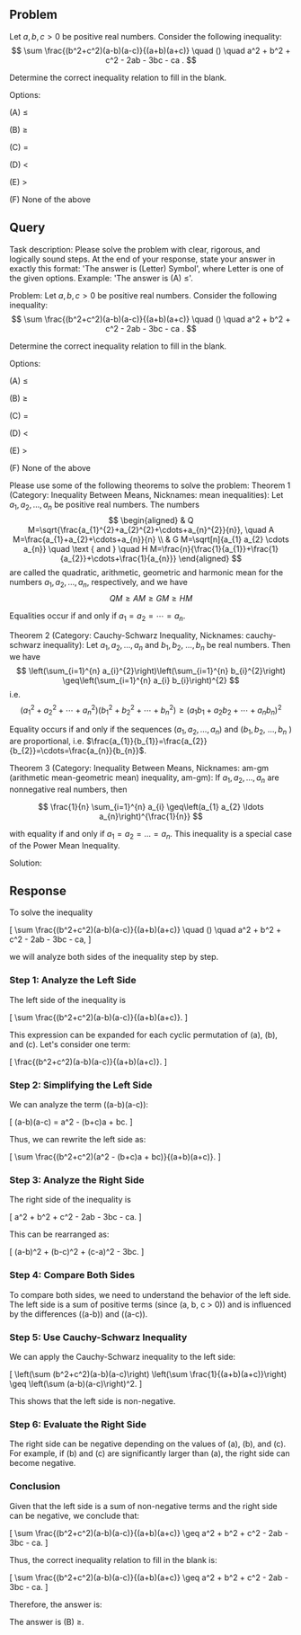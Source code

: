 ## Problem

Let $a, b, c > 0$ be positive real numbers. Consider the following inequality:
$$
\sum \frac{(b^2+c^2)(a-b)(a-c)}{(a+b)(a+c)} \quad () \quad a^2 + b^2 + c^2 - 2ab - 3bc - ca .
$$

Determine the correct inequality relation to fill in the blank.

Options:

(A) $\leq$ 

(B) $\geq$

(C) $=$ 

(D) $<$

(E) $>$

(F) None of the above

## Query

Task description: Please solve the problem with clear, rigorous, and logically sound steps. At the end of your response, state your answer in exactly this format: 'The answer is (Letter) Symbol', where Letter is one of the given options. Example: 'The answer is (A) $\leq$'.

Problem: Let $a, b, c > 0$ be positive real numbers. Consider the following inequality:
$$
\sum \frac{(b^2+c^2)(a-b)(a-c)}{(a+b)(a+c)} \quad () \quad a^2 + b^2 + c^2 - 2ab - 3bc - ca .
$$

Determine the correct inequality relation to fill in the blank.

Options:

(A) $\leq$ 

(B) $\geq$

(C) $=$ 

(D) $<$

(E) $>$

(F) None of the above

Please use some of the following theorems to solve the problem:
Theorem 1 (Category: Inequality Between Means, Nicknames: mean inequalities): Let $a_{1}, a_{2}, \ldots, a_{n}$ be positive real numbers. The numbers
$$
\begin{aligned}
& Q M=\sqrt{\frac{a_{1}^{2}+a_{2}^{2}+\cdots+a_{n}^{2}}{n}}, \quad A M=\frac{a_{1}+a_{2}+\cdots+a_{n}}{n} \\
& G M=\sqrt[n]{a_{1} a_{2} \cdots a_{n}} \quad \text { and } \quad H M=\frac{n}{\frac{1}{a_{1}}+\frac{1}{a_{2}}+\cdots+\frac{1}{a_{n}}}
\end{aligned}
$$
are called the quadratic, arithmetic, geometric and harmonic mean for the numbers $a_{1}, a_{2}, \ldots, a_{n}$, respectively, and we have
$$
Q M \geq A M \geq G M \geq H M
$$

Equalities occur if and only if $a_{1}=a_{2}=\cdots=a_{n}$.

Theorem 2 (Category: Cauchy-Schwarz Inequality, Nicknames: cauchy-schwarz inequality): Let $a_{1}, a_{2}, \ldots, a_{n}$ and $b_{1}, b_{2}$, $\ldots, b_{n}$ be real numbers. Then we have
$$
\left(\sum_{i=1}^{n} a_{i}^{2}\right)\left(\sum_{i=1}^{n} b_{i}^{2}\right) \geq\left(\sum_{i=1}^{n} a_{i} b_{i}\right)^{2}
$$
i.e.
$$
\left(a_{1}^{2}+a_{2}^{2}+\cdots+a_{n}^{2}\right)\left(b_{1}^{2}+b_{2}^{2}+\cdots+b_{n}^{2}\right) \geq\left(a_{1} b_{1}+a_{2} b_{2}+\cdots+a_{n} b_{n}\right)^{2}
$$

Equality occurs if and only if the sequences $\left(a_{1}, a_{2}, \ldots, a_{n}\right)$ and $\left(b_{1}, b_{2}\right.$, $\ldots, b_{n}$ ) are proportional, i.e. $\frac{a_{1}}{b_{1}}=\frac{a_{2}}{b_{2}}=\cdots=\frac{a_{n}}{b_{n}}$.

Theorem 3 (Category: Inequality Between Means, Nicknames: am-gm (arithmetic mean-geometric mean) inequality, am-gm): If $a_{1}, a_{2}, \ldots, a_{n}$ are nonnegative real numbers, then

$$
\frac{1}{n} \sum_{i=1}^{n} a_{i} \geq\left(a_{1} a_{2} \ldots a_{n}\right)^{\frac{1}{n}}
$$

with equality if and only if $a_{1}=a_{2}=\ldots=a_{n}$. This inequality is a special case of the Power Mean Inequality.

Solution:

## Response

To solve the inequality 

\[
\sum \frac{(b^2+c^2)(a-b)(a-c)}{(a+b)(a+c)} \quad () \quad a^2 + b^2 + c^2 - 2ab - 3bc - ca,
\]

we will analyze both sides of the inequality step by step.

### Step 1: Analyze the Left Side

The left side of the inequality is 

\[
\sum \frac{(b^2+c^2)(a-b)(a-c)}{(a+b)(a+c)}.
\]

This expression can be expanded for each cyclic permutation of \(a\), \(b\), and \(c\). Let's consider one term:

\[
\frac{(b^2+c^2)(a-b)(a-c)}{(a+b)(a+c)}.
\]

### Step 2: Simplifying the Left Side

We can analyze the term \((a-b)(a-c)\):

\[
(a-b)(a-c) = a^2 - (b+c)a + bc.
\]

Thus, we can rewrite the left side as:

\[
\sum \frac{(b^2+c^2)(a^2 - (b+c)a + bc)}{(a+b)(a+c)}.
\]

### Step 3: Analyze the Right Side

The right side of the inequality is 

\[
a^2 + b^2 + c^2 - 2ab - 3bc - ca.
\]

This can be rearranged as:

\[
(a-b)^2 + (b-c)^2 + (c-a)^2 - 3bc.
\]

### Step 4: Compare Both Sides

To compare both sides, we need to understand the behavior of the left side. The left side is a sum of positive terms (since \(a, b, c > 0\)) and is influenced by the differences \((a-b)\) and \((a-c)\). 

### Step 5: Use Cauchy-Schwarz Inequality

We can apply the Cauchy-Schwarz inequality to the left side:

\[
\left(\sum (b^2+c^2)(a-b)(a-c)\right) \left(\sum \frac{1}{(a+b)(a+c)}\right) \geq \left(\sum (a-b)(a-c)\right)^2.
\]

This shows that the left side is non-negative.

### Step 6: Evaluate the Right Side

The right side can be negative depending on the values of \(a\), \(b\), and \(c\). For example, if \(b\) and \(c\) are significantly larger than \(a\), the right side can become negative.

### Conclusion

Given that the left side is a sum of non-negative terms and the right side can be negative, we conclude that:

\[
\sum \frac{(b^2+c^2)(a-b)(a-c)}{(a+b)(a+c)} \geq a^2 + b^2 + c^2 - 2ab - 3bc - ca.
\]

Thus, the correct inequality relation to fill in the blank is:

\[
\sum \frac{(b^2+c^2)(a-b)(a-c)}{(a+b)(a+c)} \geq a^2 + b^2 + c^2 - 2ab - 3bc - ca.
\]

Therefore, the answer is:

The answer is (B) $\geq$.